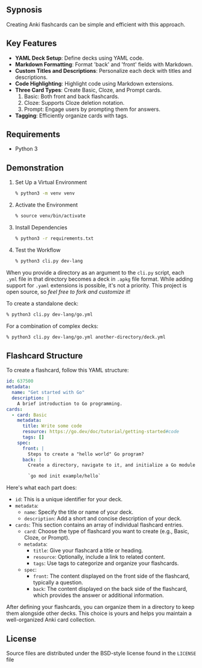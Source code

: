 <!-- Copyright 2023 Enzo Venturi. All rights reserved. -->
<!-- Use of this source code is governed by a BSD-style -->
<!-- license that can be found in the LICENSE file. -->

## Sypnosis

Creating Anki flashcards can be simple and efficient with this approach.

## Key Features

* **YAML Deck Setup**: Define decks using YAML code.
* **Markdown Formatting**: Format 'back' and 'front' fields with Markdown.
* **Custom Titles and Descriptions**: Personalize each deck with titles and descriptions.
* **Code Highlighting**: Highlight code using Markdown extensions.
* **Three Card Types**: Create Basic, Cloze, and Prompt cards.
    1. Basic: Both front and back flashcards.
    2. Cloze: Supports Cloze deletion notation.
    3. Prompt: Engage users by prompting them for answers.
* **Tagging**: Efficiently organize cards with tags.

## Requirements

* Python 3

## Demonstration

1. Set Up a Virtual Environment
   ```sh
   % python3 -m venv venv
   ```

2. Activate the Environment
   ```sh
   % source venv/bin/activate
   ```

3. Install Dependencies
   ```sh
   % python3 -r requirements.txt
   ```

4. Test the Workflow
   ```sh
   % python3 cli.py dev-lang
   ```

When you provide a directory as an argument to the `cli.py` script, each `.yml` file in that directory becomes a deck in `.apkg` file format. While adding support for `.yaml` extensions is 
possible, it's not a priority. This project is open source, so _feel free to fork and customize it_!

To create a standalone deck:
```sh
% python3 cli.py dev-lang/go.yml
```

For a combination of complex decks:
```sh
% python3 cli.py dev-lang/go.yml another-directory/deck.yml
```

## Flashcard Structure

To create a flashcard, follow this YAML structure:

```yaml
id: 637500
metadata:
  name: "Get started with Go"
  description: |
    A brief introduction to Go programming.
cards:
  - card: Basic
    metadata:
      title: Write some code
      resource: https://go.dev/doc/tutorial/getting-started#code
      tags: []
    spec:
      front: |
        Steps to create a "hello world" Go program?
      back: |
        Create a directory, navigate to it, and initialize a Go module using

        `go mod init example/hello`
```

Here's what each part does:

- `id`: This is a unique identifier for your deck.
- `metadata`:
  - `name`: Specify the title or name of your deck.
  - `description`: Add a short and concise description of your deck.
- `cards`: This section contains an array of individual flashcard entries.
  - `card`: Choose the type of flashcard you want to create (e.g., Basic, Cloze, or Prompt).
  - `metadata`:
    - `title`: Give your flashcard a title or heading.
    - `resource`: Optionally, include a link to related content.
    - `tags`: Use tags to categorize and organize your flashcards.
  - `spec`:
    - `front`: The content displayed on the front side of the flashcard, typically a question.
    - `back`: The content displayed on the back side of the flashcard, which provides the answer or additional information.

After defining your flashcards, you can organize them in a directory to keep them alongside other decks. This choice is yours and helps you maintain a well-organized Anki card collection.

## License

Source files are distributed under the BSD-style license found in the `LICENSE` file
